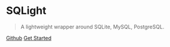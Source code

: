 # SQLight

> A lightweight wrapper around SQLite, MySQL, PostgreSQL.

[Github](https://github.com/laomafeima/sqlight)
[Get Started](#quickstart)
